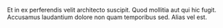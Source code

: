 Et in ex perferendis velit architecto suscipit. Quod mollitia aut qui hic fugit. Accusamus laudantium dolore non quam temporibus sed. Alias vel est.
